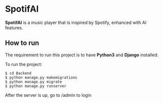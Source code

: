 # SpotifAI

**SpotifAI** is a music player that is inspired by Spotify, enhanced with AI features.

## How to run
The requirement to run this project is to have **Python3** and **Django** installed.

To run the project:
```
$ cd Backend
$ python manage.py makemigrations
$ python manage.py migrate
$ python manage.py runserver
```

After the server is up, go to /admin to login